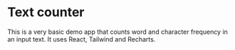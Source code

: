 # Text counter

This is a very basic demo app that counts word and character frequency in an input text.
It uses React, Tailwind and Recharts.
